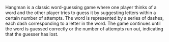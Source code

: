 Hangman is a classic word-guessing game where one player thinks of a word and the other player tries to guess it by suggesting letters within a certain number of attempts.
The word is represented by a series of dashes, each dash corresponding to a letter in the word.
The game continues until the word is guessed correctly or the number of attempts run out, indicating that the guesser has lost.
